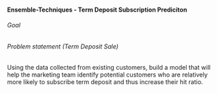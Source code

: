 #### Ensemble-Techniques - Term Deposit Subscription Prediciton 

###### Goal
###### Problem statement (Term Deposit Sale)
  Using the data collected from existing customers, build a model that will help the marketing team identify potential customers who are relatively more likely to subscribe term deposit and thus increase their hit ratio.
